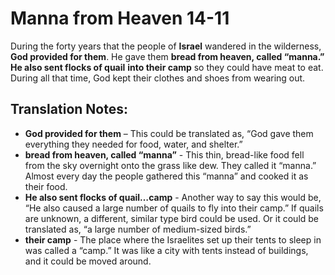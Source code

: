 Manna from Heaven 14-11
=========================


During the forty years that the people of **Israel** wandered in the
wilderness, **God provided for them**. He gave them **bread from heaven,
called “manna.” He also sent flocks of quail**  **into their camp**
so they could have meat to eat. During all that time, God kept their
clothes and shoes from wearing out.

Translation Notes:
------------------

-   **God provided for them** – This could be translated as, “God gave
    them everything they needed for food, water, and shelter.”
-   **bread from heaven, called “manna”** - This thin, bread-like food
    fell from the sky overnight onto the grass like dew. They called it
    “manna.” Almost every day the people gathered this “manna”
    and cooked it as their food.
-   **He also sent flocks of quail…camp** - Another way to say this
    would be, “He also caused a large number of quails to fly into
    their camp.” If quails are unknown, a different, similar type bird
    could be used. Or it could be translated as, “a large number of
    medium-sized birds.”
-   **their camp** - The place where the Israelites set up their tents
    to sleep in was called a “camp.” It was like a city with tents
    instead of buildings, and it could be moved around.

